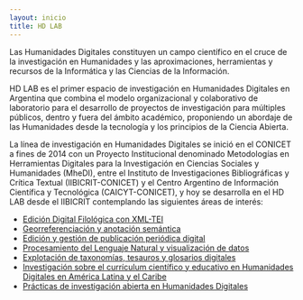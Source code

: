 ```yaml
---
layout: inicio
title: HD LAB
---
```


Las Humanidades Digitales constituyen un campo científico en el cruce de la investigación en Humanidades y las aproximaciones, herramientas y recursos de la Informática y las Ciencias de la Información. 

HD LAB es el primer espacio de investigación en Humanidades Digitales en Argentina que combina el modelo organizacional y colaborativo de laboratorio para el desarrollo de proyectos de investigación para múltiples públicos, dentro y fuera del ámbito académico, proponiendo un abordaje de las Humanidades desde la tecnología y los principios de la Ciencia Abierta.

La línea de investigación en Humanidades Digitales se inició en el CONICET a fines de 2014 con un Proyecto Institucional denominado Metodologías en Herramientas Digitales para la Investigación en Ciencias Sociales y Humanidades (MheDI), entre el Instituto de Investigaciones Bibliográficas y Crítica Textual (IIBICRIT-CONICET) y el Centro Argentino de Información Científica y Tecnológica (CAICYT-CONICET), y hoy se desarrolla en el HD LAB desde el IIBICRIT contemplando las siguientes áreas de interés:

* [Edición Digital Filológica con XML-TEI](https://hdlab.space/biblioteca-digital/)
* [Georreferenciación y anotación semántica](https://hdlab.space/argentina-y-conquista-del-rio-de-la-plata)
* [Edición y gestión de publicación periódica digital](https://revistas.uned.es/index.php/RHD/about)
* [Procesamiento del Lenguaje Natural y visualización de datos](https://hdlab.space/explora/)
* [Explotación de taxonomías, tesauros y glosarios digitales](https://hdlab.space/proyectos/) 
* [Investigación sobre el currículum científico y educativo en Humanidades Digitales en América Latina y el Caribe](https://www.aacademica.org/gimena.delrio.riande/167.pdf)
* [Prácticas de investigación abierta en Humanidades Digitales](https://revistas.unlp.edu.ar/publicaahd/article/view/14468)

<!-- [HDCAICYTLAB logo](/assets/img/.jpg) -->
